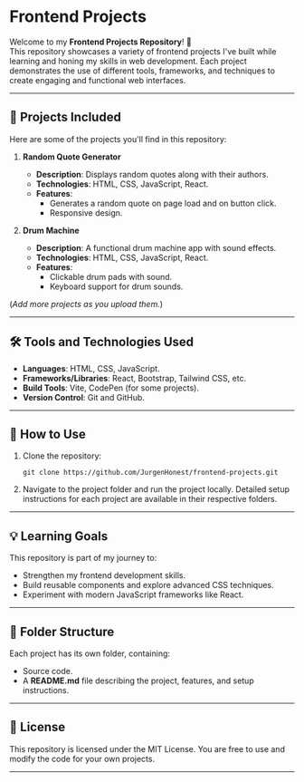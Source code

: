 # Frontend Projects

Welcome to my **Frontend Projects Repository**! 🚀  
This repository showcases a variety of frontend projects I've built while learning and honing my skills in web development. Each project demonstrates the use of different tools, frameworks, and techniques to create engaging and functional web interfaces.

---

## 🌟 Projects Included

Here are some of the projects you'll find in this repository:

1. **Random Quote Generator**  
   - **Description**: Displays random quotes along with their authors.  
   - **Technologies**: HTML, CSS, JavaScript, React.  
   - **Features**:  
     - Generates a random quote on page load and on button click.  
     - Responsive design.

2. **Drum Machine**  
   - **Description**: A functional drum machine app with sound effects.  
   - **Technologies**: HTML, CSS, JavaScript, React.  
   - **Features**:  
     - Clickable drum pads with sound.  
     - Keyboard support for drum sounds.

(*Add more projects as you upload them.*)

---

## 🛠️ Tools and Technologies Used

- **Languages**: HTML, CSS, JavaScript.
- **Frameworks/Libraries**: React, Bootstrap, Tailwind CSS, etc.
- **Build Tools**: Vite, CodePen (for some projects).
- **Version Control**: Git and GitHub.

---

## 🚀 How to Use

1. Clone the repository:  
   ```
   git clone https://github.com/JurgenHonest/frontend-projects.git
   ```
2. Navigate to the project folder and run the project locally. Detailed setup instructions for each project are available in their respective folders.
---

## 💡 Learning Goals
This repository is part of my journey to:

- Strengthen my frontend development skills.
- Build reusable components and explore advanced CSS techniques.
- Experiment with modern JavaScript frameworks like React.
---

## 📂 Folder Structure
Each project has its own folder, containing:
- Source code.
- A **README.md** file describing the project, features, and setup instructions.
---

## 📜 License
This repository is licensed under the MIT License. You are free to use and modify the code for your own projects.

---
